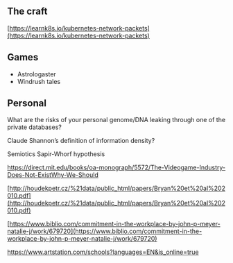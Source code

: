## The craft
[https://learnk8s.io/kubernetes-network-packets](https://learnk8s.io/kubernetes-network-packets)

## Games
* Astrologaster
* Windrush tales

## Personal

What are the risks of your personal genome/DNA leaking through one of the private databases?

Claude Shannon’s definition of information density?

Semiotics
Sapir-Whorf hypothesis

https://direct.mit.edu/books/oa-monograph/5572/The-Videogame-Industry-Does-Not-ExistWhy-We-Should

[http://houdekpetr.cz/%21data/public_html/papers/Bryan%20et%20al%202010.pdf](http://houdekpetr.cz/%21data/public_html/papers/Bryan%20et%20al%202010.pdf)

[https://www.biblio.com/commitment-in-the-workplace-by-john-p-meyer-natalie-j/work/679720](https://www.biblio.com/commitment-in-the-workplace-by-john-p-meyer-natalie-j/work/679720)

https://www.artstation.com/schools?languages=EN&is_online=true